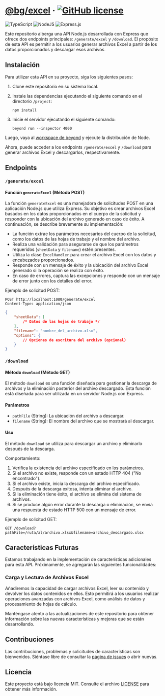 # [@bg/excel](https://github.com/balearesg/bg-excel) &middot; [![GitHub license](https://img.shields.io/badge/license-MIT-blue.svg)](https://github.com/facebook/react/blob/main/LICENSE)

![TypeScript](https://img.shields.io/badge/typescript-%23007ACC.svg?style=for-the-badge&logo=typescript&logoColor=white)
![NodeJS](https://img.shields.io/badge/node.js-6DA55F?style=for-the-badge&logo=node.js&logoColor=white)
![Express.js](https://img.shields.io/badge/express.js-%23404d59.svg?style=for-the-badge&logo=express&logoColor=%2361DAFB)

Este repositorio alberga una API Node.js desarrollada con Express que ofrece dos endpoints principales: `/generate/excel` y `/download`. El propósito de esta API es permitir a los usuarios generar archivos Excel a partir de los datos proporcionados y descargar esos archivos.

## Instalación

Para utilizar esta API en su proyecto, siga los siguientes pasos:

1. Clone este repositorio en su sistema local.

2. Instale las dependencias ejecutando el siguiente comando en el directorio `/project`:

    ```
    npm install
    ```

3. Inicie el servidor ejecutando el siguiente comando:

    ```
    beyond run --inspector 4000
    ```

Luego, vaya al [workspace de beyond](https://workspace.beyondjs.com/?port=4000) y ejecute la distribución de Node.

Ahora, puede acceder a los endpoints `/generate/excel` y `/download` para generar archivos Excel y descargarlos, respectivamente.

## Endpoints

### `/generate/excel`

#### Función `generateExcel` (Método POST)

La función `generateExcel` es una manejadora de solicitudes POST en una aplicación Node.js que utiliza Express. Su objetivo es crear archivos Excel basados en los datos proporcionados en el cuerpo de la solicitud y responder con la ubicación del archivo generado en caso de éxito. A continuación, se describe brevemente su implementación:

-   La función extrae los parámetros necesarios del cuerpo de la solicitud, como los datos de las hojas de trabajo y el nombre del archivo.
-   Realiza una validación para asegurarse de que los parámetros requeridos (`sheetData` y `filename`) estén presentes.
-   Utiliza la clase `ExcelHandler` para crear el archivo Excel con los datos y encabezados proporcionados.
-   Responde con un mensaje de éxito y la ubicación del archivo Excel generado si la operación se realiza con éxito.
-   En caso de errores, captura las excepciones y responde con un mensaje de error junto con los detalles del error.

Ejemplo de solicitud POST:

```
POST http://localhost:1080/generate/excel
Content-Type: application/json
```

```json
{
    "sheetData": [
        /* Datos de las hojas de trabajo */
    ],
    "filename": "nombre_del_archivo.xlsx",
    "options": {
        // Opciones de escritura del archivo (opcional)
    }
}
```

### `/download`

#### Método `download` (Método GET)

El método `download` es una función diseñada para gestionar la descarga de archivos y la eliminación posterior del archivo descargado. Esta función está diseñada para ser utilizada en un servidor Node.js con Express.

#### Parámetros

-   `pathFile` (String): La ubicación del archivo a descargar.
-   `filename` (String): El nombre del archivo que se mostrará al descargar.

#### Uso

El método `download` se utiliza para descargar un archivo y eliminarlo después de la descarga.

Comportamiento:

1. Verifica la existencia del archivo especificado en los parámetros.
2. Si el archivo no existe, responde con un estado HTTP 404 ("No encontrado").
3. Si el archivo existe, inicia la descarga del archivo especificado.
4. Después de la descarga exitosa, intenta eliminar el archivo.
5. Si la eliminación tiene éxito, el archivo se elimina del sistema de archivos.
6. Si se produce algún error durante la descarga o eliminación, se envía una respuesta de estado HTTP 500 con un mensaje de error.

Ejemplo de solicitud GET:

```
GET /download?pathFile=/ruta/al/archivo.xlsx&filename=archivo_descargado.xlsx
```

## Características Futuras

Estamos trabajando en la implementación de características adicionales para esta API. Próximamente, se agregarán las siguientes funcionalidades:

### Carga y Lectura de Archivos Excel

Añadiremos la capacidad de cargar archivos Excel, leer su contenido y devolver los datos contenidos en ellos. Esto permitirá a los usuarios realizar operaciones avanzadas con archivos Excel, como análisis de datos y procesamiento de hojas de cálculo.

Manténgase atento a las actualizaciones de este repositorio para obtener información sobre las nuevas características y mejoras que se están desarrollando.

## Contribuciones

Las contribuciones, problemas y solicitudes de características son bienvenidos. Siéntase libre de consultar la [página de issues](https://github.com/balearesg/bg-excel/issues) o abrir nuevas.

## Licencia

Este proyecto está bajo licencia MIT. Consulte el archivo [LICENSE](./LICENSE) para obtener más información.
